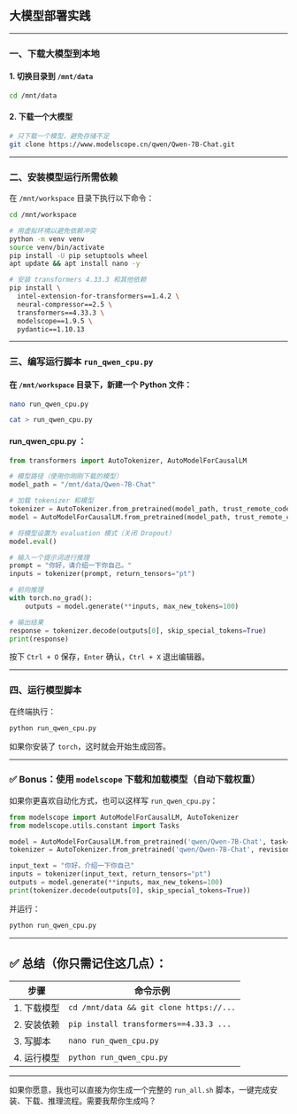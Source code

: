 

## 大模型部署实践

---

### 一、下载大模型到本地

#### 1. 切换目录到 `/mnt/data`

```bash
cd /mnt/data
```

#### 2. 下载一个大模型

```bash
# 只下载一个模型，避免存储不足
git clone https://www.modelscope.cn/qwen/Qwen-7B-Chat.git
```


---

###  二、安装模型运行所需依赖

在 `/mnt/workspace` 目录下执行以下命令：

```bash
cd /mnt/workspace

# 用虚拟环境以避免依赖冲突
python -m venv venv
source venv/bin/activate
pip install -U pip setuptools wheel
apt update && apt install nano -y

# 安装 transformers 4.33.3 和其他依赖
pip install \
  intel-extension-for-transformers==1.4.2 \
  neural-compressor==2.5 \
  transformers==4.33.3 \
  modelscope==1.9.5 \
  pydantic==1.10.13
```

---

### 三、编写运行脚本 `run_qwen_cpu.py`

#### 在 `/mnt/workspace` 目录下，新建一个 Python 文件：

```bash
nano run_qwen_cpu.py

cat > run_qwen_cpu.py
```

#### run_qwen_cpu.py ：

```python
from transformers import AutoTokenizer, AutoModelForCausalLM

# 模型路径（使用你刚刚下载的模型）
model_path = "/mnt/data/Qwen-7B-Chat"

# 加载 tokenizer 和模型
tokenizer = AutoTokenizer.from_pretrained(model_path, trust_remote_code=True)
model = AutoModelForCausalLM.from_pretrained(model_path, trust_remote_code=True)

# 将模型设置为 evaluation 模式（关闭 Dropout）
model.eval()

# 输入一个提示词进行推理
prompt = "你好，请介绍一下你自己。"
inputs = tokenizer(prompt, return_tensors="pt")

# 前向推理
with torch.no_grad():
    outputs = model.generate(**inputs, max_new_tokens=100)

# 输出结果
response = tokenizer.decode(outputs[0], skip_special_tokens=True)
print(response)
```

按下 `Ctrl + O` 保存，`Enter` 确认，`Ctrl + X` 退出编辑器。

---

### 四、运行模型脚本

在终端执行：

```bash
python run_qwen_cpu.py
```

如果你安装了 `torch`，这时就会开始生成回答。

---


### ✅ Bonus：使用 `modelscope` 下载和加载模型（自动下载权重）

如果你更喜欢自动化方式，也可以这样写 `run_qwen_cpu.py`：

```python
from modelscope import AutoModelForCausalLM, AutoTokenizer
from modelscope.utils.constant import Tasks

model = AutoModelForCausalLM.from_pretrained('qwen/Qwen-7B-Chat', task=Tasks.text_generation)
tokenizer = AutoTokenizer.from_pretrained('qwen/Qwen-7B-Chat', revision='v1.0.4')

input_text = "你好，介绍一下你自己"
inputs = tokenizer(input_text, return_tensors="pt")
outputs = model.generate(**inputs, max_new_tokens=100)
print(tokenizer.decode(outputs[0], skip_special_tokens=True))
```

并运行：

```bash
python run_qwen_cpu.py
```

---

## ✅ 总结（你只需记住这几点）：

| 步骤      | 命令示例                                    |
| ------- | --------------------------------------- |
| 1. 下载模型 | `cd /mnt/data && git clone https://...` |
| 2. 安装依赖 | `pip install transformers==4.33.3 ...`  |
| 3. 写脚本  | `nano run_qwen_cpu.py`                  |
| 4. 运行模型 | `python run_qwen_cpu.py`                |

---

如果你愿意，我也可以直接为你生成一个完整的 `run_all.sh` 脚本，一键完成安装、下载、推理流程。需要我帮你生成吗？
